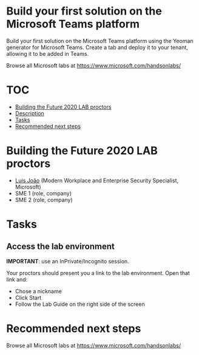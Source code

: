 # Build your first solution on the Microsoft Teams platform

Build your first solution on the Microsoft Teams platform using the Yeoman generator for Microsoft Teams. Create a tab and deploy it to your tenant, allowing it to be added in Teams.

Browse all Microsoft labs at <https://www.microsoft.com/handsonlabs/>

# TOC

* [Building the Future 2020 LAB proctors](#building-the-future-2020-lab-proctors)
* [Description](#description)
* [Tasks](#tasks)
* [Recommended next steps](#recommended-next-steps)

# Building the Future 2020 LAB proctors

* [Luis João](https://github.com/luisjoao) (Modern Workplace and Enterprise Security Specialist, Microsoft)
* SME 1 (role, company)
* SME 2 (role, company)

# Tasks

## Access the lab environment

**IMPORTANT**: use an InPrivate/Incognito session.

Your proctors should present you a link to the lab environment. Open that link and:

* Chose a nickname
* Click Start
* Follow the Lab Guide on the right side of the screen

# Recommended next steps

Browse all Microsoft labs at <https://www.microsoft.com/handsonlabs/>